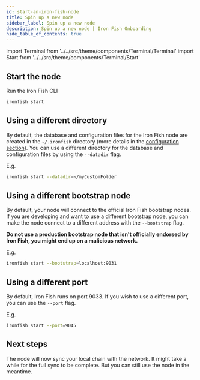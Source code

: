 ```yaml
---
id: start-an-iron-fish-node
title: Spin up a new node
sidebar_label: Spin up a new node
description: Spin up a new node | Iron Fish Onboarding
hide_table_of_contents: true
---
```


import Terminal from '../../src/theme/components/Terminal/Terminal'
import Start from '../../src/theme/components/Terminal/Start'

## Start the node

Run the Iron Fish CLI
```sh
ironfish start
```

<Terminal command={Start} />

## Using a different directory
By default, the database and configuration files for the Iron Fish node are created in the `~/.ironfish` directory (more details in the [configuration section](configuration.md)). You can use a different directory for the database and configuration files by using the `--datadir` flag.

E.g.
```sh
ironfish start --datadir=~/myCustomFolder
```

## Using a different bootstrap node
By default, your node will connect to the official Iron Fish bootstrap nodes.
If you are developing and want to use a different bootstrap node, you can make the node connect to a different address with the `--bootstrap` flag.

**Do not use a production bootstrap node that isn't officially endorsed by Iron Fish, you might end up on a malicious network.**

E.g.
```sh
ironfish start --bootstrap=localhost:9031
```

## Using a different port
By default, Iron Fish runs on port 9033. If you wish to use a different port, you can use the `--port` flag.

E.g.
```sh
ironfish start --port=9045
```

## Next steps

The node will now sync your local chain with the network. It might take a while for the full sync to be complete. But you can still use the node in the meantime.
